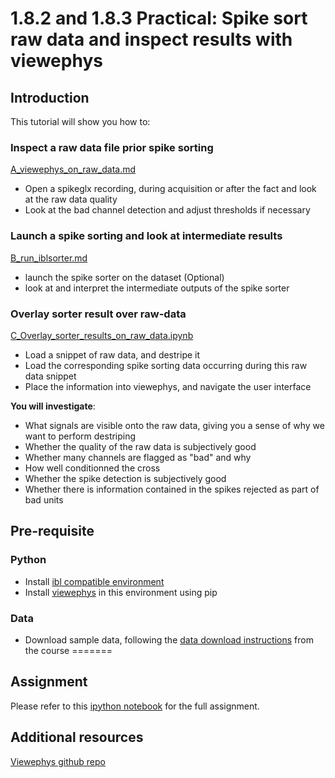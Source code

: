 # 1.8.2 and 1.8.3 Practical: Spike sort raw data and inspect results with viewephys

## Introduction
This tutorial will show you how to:

### Inspect a raw data file prior spike sorting
[A_viewephys_on_raw_data.md](A_viewephys_on_raw_data.md)
- Open a spikeglx recording, during acquisition or after the fact and look at the raw data quality
- Look at the bad channel detection and adjust thresholds if necessary

### Launch a spike sorting and look at intermediate results
[B_run_iblsorter.md](/viewephys/B_run_iblsorter.md)
- launch the spike sorter on the dataset (Optional)
- look at and interpret the intermediate outputs of the spike sorter

### Overlay sorter result over raw-data
[C_Overlay_sorter_results_on_raw_data.ipynb](/viewephys/C_Overlay_sorter_results_on_raw_data.ipynb)
- Load a snippet of raw data, and destripe it
- Load the corresponding spike sorting data occurring during this raw data snippet
- Place the information into viewephys, and navigate the user interface

**You will investigate**:
- What signals are visible onto the raw data, giving you a sense of why we want to perform destriping
- Whether the quality of the raw data is subjectively good
- Whether many channels are flagged as "bad" and why
- How well conditionned the cross
- Whether the spike detection is subjectively good
- Whether there is information contained in the spikes rejected as part of bad units


## Pre-requisite

### Python
- Install [ibl compatible environment](https://github.com/int-brain-lab/neuropixels_course_2024/blob/main/installation/README.md)
- Install [viewephys](https://github.com/int-brain-lab/viewephys) in this environment using pip

### Data
- Download sample data, following the [data download instructions](https://github.com/int-brain-lab/neuropixels_course_2024/tree/main/data_access) from the course
=======
## Assignment
Please refer to this [ipython notebook](https://github.com/int-brain-lab/neuropixels_course_2024/blob/main/viewephys/Check%20output%20of%20spike%20sorting.ipynb) for the full assignment.

## Additional resources
[Viewephys github repo](https://github.com/int-brain-lab/viewephys)

